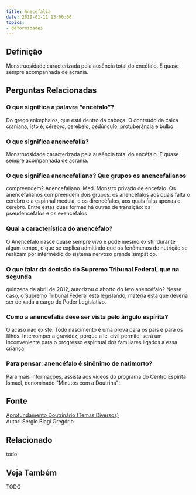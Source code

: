 ```yaml
---
title: Anecefalia
date: 2019-01-11 13:00:00
topics: 
- deformidades
---
```


## Definição
Monstruosidade caracterizada pela ausência total do encéfalo. É quase sempre
acompanhada de acrania.

## Perguntas Relacionadas

### O que significa a palavra “encéfalo”?
Do grego enkephalos, que está dentro da cabeça. O conteúdo da caixa
craniana, isto é, cérebro, cerebelo, pedúnculo, protuberância e bulbo.

### O que significa anencefalia?
Monstruosidade caracterizada pela ausência total do encéfalo. É quase
sempre acompanhada de acrania.

### O que significa anencefaliano? Que grupos os anencefalianos
compreendem?
Anencefaliano. Med. Monstro privado de encéfalo. Os anencefalianos
compreendem dois grupos: os anencéfalos aos quais falta o cérebro e a
espinhal medula, e os direncéfalos, aos quais falta apenas o cérebro.
Entre estas duas formas há outras de transição: os pseudencéfalos e os
exencéfalos

### Qual a característica do anencéfalo?
O Anencéfalo nasce quase sempre vivo e pode mesmo existir durante algum
tempo, o que se explica admitindo que os fenômenos de nutrição se
realizam por intermédio do sistema nervoso grande simpático.

### O que falar da decisão do Supremo Tribunal Federal, que na segunda
quinzena de abril de 2012, autorizou o aborto do feto anencéfalo?
Nesse caso, o Supremo Tribunal Federal está legislando, matéria esta que
deveria ser deixada a cargo do Poder Legislativo.

### Como a anencefalia deve ser vista pelo ângulo espírita?
O acaso não existe. Todo nascimento é uma prova para os pais e para os
filhos. Interromper a gravidez, porque a lei civil permite, será um
inconveniente para o progresso espiritual dos familiares ligados a essa
criança.

### Para pensar: anencéfalo é sinônimo de natimorto?
Para mais informações, assista aos vídeos do programa do Centro Espírita
Ismael, denominado "Minutos com a Doutrina":

## Fonte
[Aprofundamento Doutrinário (Temas Diversos)](https://sites.google.com/view/aprofundamentodoutrinario/anencefalia)  
Autor: Sérgio Biagi Gregório



## Relacionado
todo

## Veja Também
TODO


